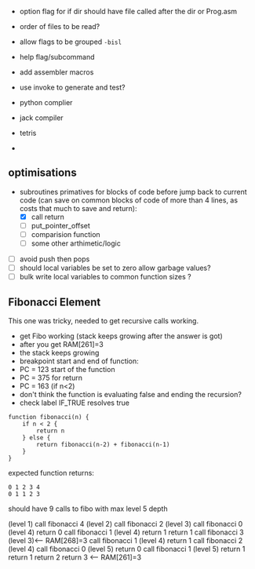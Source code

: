 * option flag for if dir should have file called after the dir or Prog.asm
* order of files to be read?

* allow flags to be grouped `-bisl`
* help flag/subcommand
* add assembler macros
* use invoke to generate and test?
* python complier
* jack compiler
* tetris
* 

## optimisations

* subroutines primatives for blocks of code before jump back to current code
(can save on common blocks of code of more than 4 lines, as costs that much to save and return):
    * [x] call return
    * [ ] put_pointer_offset
    * [ ] comparision function
    * [ ] some other arthimetic/logic
* [ ] avoid push then pops
* [ ] should local variables be set to zero allow garbage values?
* [ ] bulk write local variables to common function sizes ?

## Fibonacci Element

This one was tricky, needed to get recursive calls working.

* get Fibo working (stack keeps growing after the answer is got)
* after you get RAM[261]=3
* the stack keeps growing
* breakpoint start and end of function:
* PC = 123 start of the function
* PC = 375 for return
* PC = 163 (if n<2)
* don't think the function is evaluating false and ending the recursion?
* check label IF_TRUE resolves true

```
function fibonacci(n) {
    if n < 2 {
        return n
    } else {
        return fibonacci(n-2) + fibonacci(n-1)
    }
}
```

expected function returns:

```
0 1 2 3 4
0 1 1 2 3
```

should have 9 calls to fibo
with max level 5 depth

(level 1)
call fibonacci 4 
    (level 2)
    call fibonacci 2 
        (level 3)
        call fibonacci 0 
            (level 4)
            return 0
        call fibonacci 1 
            (level 4)
            return 1
        return 1
    call fibonacci 3 
        (level 3)<-- RAM[268]=3
        call fibonacci 1 
            (level 4)
            return 1
        call fibonacci 2 
            (level 4)
            call fibonacci 0 
                (level 5)
                return 0
            call fibonacci 1 
                (level 5)
                return 1
            return 1
        return 2
    return 3 <-- RAM[261]=3
